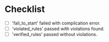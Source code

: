 # Checklist

- [ ] 'fail_to_start' failed with compilcation error.
- [ ] 'violated_rules' passed with violations found.
- [ ] 'verified_rules' passed without violations.
